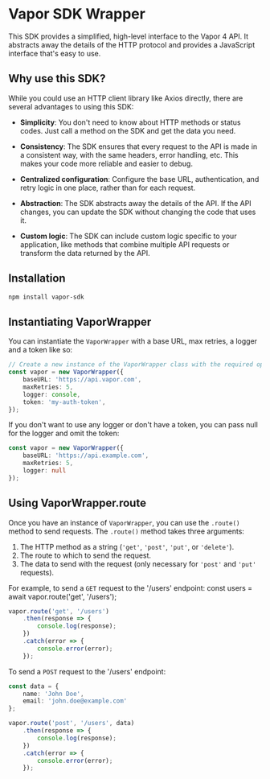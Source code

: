 # Vapor SDK Wrapper

This SDK provides a simplified, high-level interface to the Vapor 4 API. It abstracts away the details of the HTTP protocol and provides a JavaScript interface that's easy to use.

## Why use this SDK?

While you could use an HTTP client library like Axios directly, there are several advantages to using this SDK:

- **Simplicity**: You don't need to know about HTTP methods or status codes. Just call a method on the SDK and get the data you need.

- **Consistency**: The SDK ensures that every request to the API is made in a consistent way, with the same headers, error handling, etc. This makes your code more reliable and easier to debug.

- **Centralized configuration**: Configure the base URL, authentication, and retry logic in one place, rather than for each request.

- **Abstraction**: The SDK abstracts away the details of the API. If the API changes, you can update the SDK without changing the code that uses it.

- **Custom logic**: The SDK can include custom logic specific to your application, like methods that combine multiple API requests or transform the data returned by the API.

## Installation

```bash
npm install vapor-sdk
```

## Instantiating VaporWrapper
You can instantiate the `VaporWrapper` with a base URL, max retries, a logger and a token like so:

```typescript
// Create a new instance of the VaporWrapper class with the required options
const vapor = new VaporWrapper({
    baseURL: 'https://api.vapor.com',
    maxRetries: 5,
    logger: console,
    token: 'my-auth-token',
});
```

If you don't want to use any logger or don't have a token, you can pass null for the logger and omit the token:

```typescript
const vapor = new VaporWrapper({
    baseURL: 'https://api.example.com',
    maxRetries: 5,
    logger: null
});

```

## Using VaporWrapper.route

Once you have an instance of `VaporWrapper`, you can use the `.route()` method to send requests. The `.route()` method takes three arguments:

1. The HTTP method as a string (`'get'`, `'post'`, `'put'`, or `'delete'`).
2. The route to which to send the request.
3. The data to send with the request (only necessary for `'post'` and `'put'` requests).

For example, to send a `GET` request to the '/users' endpoint:
const users = await vapor.route('get', '/users');

```typescript
vapor.route('get', '/users')
    .then(response => {
        console.log(response);
    })
    .catch(error => {
        console.error(error);
    });
```

To send a `POST` request to the '/users' endpoint:

```typescript 
const data = {
    name: 'John Doe',
    email: 'john.doe@example.com'
};

vapor.route('post', '/users', data)
    .then(response => {
        console.log(response);
    })
    .catch(error => {
        console.error(error);
    });
```